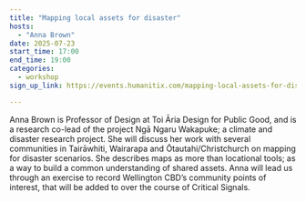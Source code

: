 ```yaml
---
title: "Mapping local assets for disaster"
hosts:
  - "Anna Brown"
date: 2025-07-23
start_time: 17:00
end_time: 19:00
categories:
  - workshop
sign_up_link: https://events.humanitix.com/mapping-local-assets-for-disaster

---
```


Anna Brown is Professor of Design at Toi Āria Design for Public Good, and is a
research co-lead of the project Ngā Ngaru Wakapuke; a climate and disaster
research project. She will discuss her work with several communities in
Tairāwhiti, Wairarapa and Ōtautahi/Christchurch on mapping for disaster
scenarios. She describes maps as more than locational tools; as a way to build
a common understanding of shared assets. Anna will lead us through an exercise
to record Wellington CBD’s community points of interest, that will be added to
over the course of Critical Signals.

